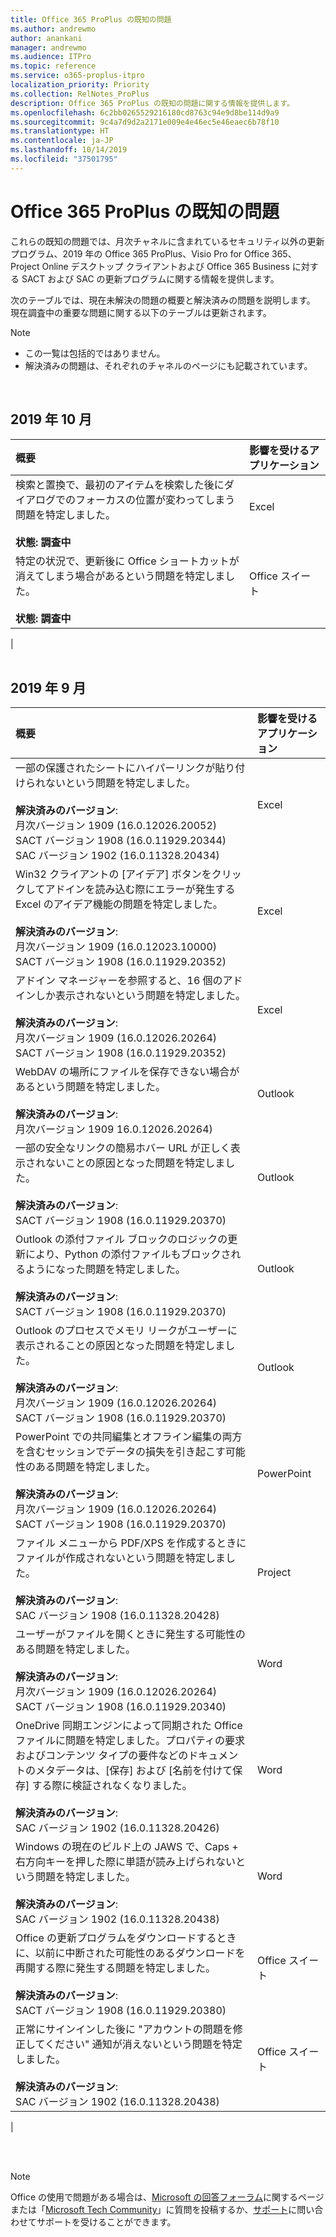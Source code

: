 ```yaml
---
title: Office 365 ProPlus の既知の問題
ms.author: andrewmo
author: anankani
manager: andrewmo
ms.audience: ITPro
ms.topic: reference
ms.service: o365-proplus-itpro
localization_priority: Priority
ms.collection: RelNotes_ProPlus
description: Office 365 ProPlus の既知の問題に関する情報を提供します。
ms.openlocfilehash: 6c2bb0265529216180cd8763c94e9d8be114d9a9
ms.sourcegitcommit: 9c4a7d9d2a2171e009e4e46ec5e46eaec6b78f10
ms.translationtype: HT
ms.contentlocale: ja-JP
ms.lasthandoff: 10/14/2019
ms.locfileid: "37501795"
---
```

# <a name="office-365-proplus-known-issues"></a>Office 365 ProPlus の既知の問題

これらの既知の問題では、月次チャネルに含まれているセキュリティ以外の更新プログラム、2019 年の Office 365 ProPlus、Visio Pro for Office 365、Project Online デスクトップ クライアントおよび Office 365 Business に対する SACT および SAC の更新プログラムに関する情報を提供します。

次のテーブルでは、現在未解決の問題の概要と解決済みの問題を説明します。  現在調査中の重要な問題に関する以下のテーブルは更新されます。

 > [!NOTE]
 >- この一覧は包括的ではありません。
 >- 解決済みの問題は、それぞれのチャネルのページにも記載されています。

<br>

## <a name="october-2019"></a>2019 年 10 月

|概要|影響を受けるアプリケーション|
|:-------------------------------------------------------------------------------------|:---------------------|
|検索と置換で、最初のアイテムを検索した後にダイアログでのフォーカスの位置が変わってしまう問題を特定しました。 <br><br> **状態: 調査中**|Excel<br><br>
|特定の状況で、更新後に Office ショートカットが消えてしまう場合があるという問題を特定しました。  <br><br> **状態: 調査中**|Office スイート<br><br>
|
<br>
<br>

## <a name="september-2019"></a>2019 年 9 月

|概要|影響を受けるアプリケーション|
|:-------------------------------------------------------------------------------------|:---------------------|
|一部の保護されたシートにハイパーリンクが貼り付けられないという問題を特定しました。 <br><br> **解決済みのバージョン**: <br>月次バージョン 1909 (16.0.12026.20052) <br> SACT バージョン 1908 (16.0.11929.20344) <br> SAC バージョン 1902  (16.0.11328.20434)|Excel<br><br>
|Win32 クライアントの [アイデア] ボタンをクリックしてアドインを読み込む際にエラーが発生する Excel のアイデア機能の問題を特定しました。 <br><br> **解決済みのバージョン**: <br>月次バージョン 1909 (16.0.12023.10000) <br> SACT バージョン 1908 (16.0.11929.20352) <br>|Excel<br><br>
|アドイン マネージャーを参照すると、16 個のアドインしか表示されないという問題を特定しました。 <br><br>**解決済みのバージョン**: <br>月次バージョン 1909 (16.0.12026.20264) <br> SACT バージョン 1908 (16.0.11929.20352) <br>|Excel<br><br>
|WebDAV の場所にファイルを保存できない場合があるという問題を特定しました。<br><br>**解決済みのバージョン**: <br>月次バージョン 1909 16.0.12026.20264)|Outlook<br><br>
|一部の安全なリンクの簡易ホバー URL が正しく表示されないことの原因となった問題を特定しました。<br><br>**解決済みのバージョン**: <br> SACT バージョン 1908 (16.0.11929.20370)|Outlook<br><br>
|Outlook の添付ファイル ブロックのロジックの更新により、Python の添付ファイルもブロックされるようになった問題を特定しました。<br><br>**解決済みのバージョン**: <br>SACT バージョン 1908 (16.0.11929.20370)|Outlook<br><br>
|Outlook のプロセスでメモリ リークがユーザーに表示されることの原因となった問題を特定しました。<br><br>**解決済みのバージョン**: <br>月次バージョン 1909 (16.0.12026.20264)<br> SACT バージョン 1908 (16.0.11929.20370)|Outlook<br><br>
|PowerPoint での共同編集とオフライン編集の両方を含むセッションでデータの損失を引き起こす可能性のある問題を特定しました。<br><br>**解決済みのバージョン**: <br>月次バージョン 1909 (16.0.12026.20264)<br>SACT バージョン 1908 (16.0.11929.20370) |PowerPoint<br><br>
|ファイル メニューから PDF/XPS を作成するときにファイルが作成されないという問題を特定しました。 <br><br>**解決済みのバージョン**: <br>SAC バージョン 1908 (16.0.11328.20428)|Project<br><br>
|ユーザーがファイルを開くときに発生する可能性のある問題を特定しました。<br><br>**解決済みのバージョン**: <br>月次バージョン 1909 (16.0.12026.20264) <br> SACT バージョン 1908 (16.0.11929.20340)|Word<br><br>
|OneDrive 同期エンジンによって同期された Office ファイルに問題を特定しました。プロパティの要求およびコンテンツ タイプの要件などのドキュメントのメタデータは、[保存] および [名前を付けて保存] する際に検証されなくなりました。<br><br>**解決済みのバージョン**: <br>SAC バージョン 1902 (16.0.11328.20426)|Word<br><br>
|Windows の現在のビルド上の JAWS で、Caps + 右方向キーを押した際に単語が読み上げられないという問題を特定しました。<br><br>**解決済みのバージョン**: <br>SAC バージョン 1902 (16.0.11328.20438)|Word<br><br>
|Office の更新プログラムをダウンロードするときに、以前に中断された可能性のあるダウンロードを再開する際に発生する問題を特定しました。<br><br>**解決済みのバージョン**: <br> SACT バージョン 1908 (16.0.11929.20380)|Office スイート<br><br>
|正常にサインインした後に "アカウントの問題を修正してください" 通知が消えないという問題を特定しました。<br><br>**解決済みのバージョン**: <br>SAC バージョン 1902 (16.0.11328.20438)|Office スイート<br><br>
|


<br>
<br>

> [!NOTE]
> Office の使用で問題がある場合は、[Microsoft の回答フォーラム](https://answers.microsoft.com/)に関するページまたは「[Microsoft Tech Community](https://techcommunity.microsoft.com/)」に質問を投稿するか、[サポート](https://support.microsoft.com/contactus)に問い合わせてサポートを受けることができます。
